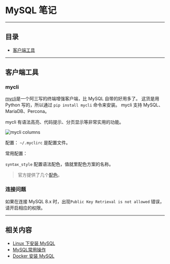 # MySQL 笔记

---

## 目录

* [客户端工具](#mysqln_client_tools)
---


## <span id="mysqln_client_tools">客户端工具</span>

### mycli

[mycli](https://www.mycli.net)是一个阿三写的终端增强客户端，比 MySQL 自带的好用多了。
这货是用 Python 写的，所以通过 `pip install mycli` 命令来安装。
mycli 支持 MySQL、MariaDB、Percona。

mycli 有语法高亮、代码提示、分页显示等非常实用的功能。

![mycli columns](https://www.mycli.net/images/columns.png)


配置：
`~/.myclirc` 是配置文件。

常用配置：

`syntax_style` 配置语法配色，值就里配色方案的名称。
> 官方提供了几个[配色](https://www.mycli.net/syntax)。


### 连接问题
如果在连接 MySQL 8.x 时，出现`Public Key Retrieval is not allowed` 错误，请开启相应的权限。 

---



## 相关内容

* [Linux 下安装 MySQL](./linux下安装mysql.md)
* [MySQL常用操作](./MySQL常用操作.md)
* [Docker 安装 MySQL](../Docker/Docker_Note.md#dk_softc_demo_mysql)
